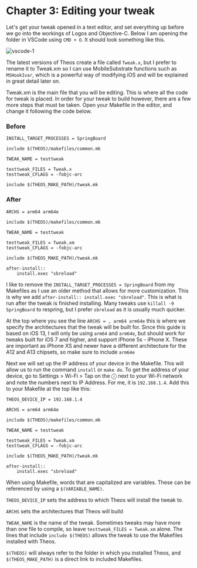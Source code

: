 # Chapter 3: Editing your tweak

Let's get your tweak opened in a text editor, and set everything up before we go into the workings of Logos and Objective-C. Below I am opening the folder in VSCode using ```CMD + O```. It should look something like this.

![vscode-1](https://github.com/MTACS/TweakGuide/blob/master/images/vscode-1.png)

The latest versions of Theos create a file called ```Tweak.x```, but I prefer to rename it to Tweak.xm so I can use MobileSubstrate functions such as ```MSHookIvar```, which is a powerful way of modifying iOS and will be explained in great detail later on. 

Tweak.xm is the main file that you will be editing. This is where all the code for tweak is placed. In order for your tweak to build however, there are a few more steps that must be taken. Open your Makefile in the editor, and change it following the code below.

### Before

```
INSTALL_TARGET_PROCESSES = SpringBoard

include $(THEOS)/makefiles/common.mk

TWEAK_NAME = testtweak

testtweak_FILES = Tweak.x
testtweak_CFLAGS = -fobjc-arc

include $(THEOS_MAKE_PATH)/tweak.mk
```

### After

```
ARCHS = arm64 arm64e

include $(THEOS)/makefiles/common.mk

TWEAK_NAME = testtweak

testtweak_FILES = Tweak.xm
testtweak_CFLAGS = -fobjc-arc

include $(THEOS_MAKE_PATH)/tweak.mk

after-install::
	install.exec "sbreload"
```

I like to remove the ```INSTALL_TARGET_PROCESSES = SpringBoard``` from my Makefiles as I use an older method that allows for more customization. This is why we add ```after-install::
	install.exec "sbreload"```. This is what is run after the tweak is finished installing. Many tweaks use ```killall -9 SpringBoard``` to respring, but I prefer ```sbreload``` as it is usually much quicker.
	
At the top where you see the line ```ARCHS = , arm64 arm64e``` this is where we specify the architectures that the tweak will be built for. Since this guide is based on iOS 13, I will only be using ```arm64``` and ```arm64e```, but should work for tweaks built for iOS 7 and higher, and support iPhone 5s - iPhone X. These are important as iPhone XS and newer have a different architecture for the A12 and A13 chipsets, so make sure to include ```arm64e```

Next we will set up the IP address of your device in the Makefile. This will allow us to run the command ```install``` or ```make do```. To get the address of your device, go to Settings > Wi-Fi > Tap on the ⓘ next to your Wi-Fi network and note the numbers next to IP Address. For me, it is ```192.168.1.4```. Add this to your Makefile at the top like this: 

```
THEOS_DEVICE_IP = 192.168.1.4

ARCHS = arm64 arm64e

include $(THEOS)/makefiles/common.mk

TWEAK_NAME = testtweak

testtweak_FILES = Tweak.xm
testtweak_CFLAGS = -fobjc-arc

include $(THEOS_MAKE_PATH)/tweak.mk

after-install::
	install.exec "sbreload"
```

When using Makefile, words that are capitalized are variables. These can be referenced by using a ```$(VARIABLE_NAME)```. 

```THEOS_DEVICE_IP``` sets the address to which Theos will install the tweak to.

```ARCHS``` sets the architectures that Theos will build

```TWEAK_NAME``` is the name of the tweak. Sometimes tweaks may have more than one file to compile, so leave ```testtweak_FILES = Tweak.xm``` alone. The lines that include ```include $(THEOS)``` allows the tweak to use the Makefiles installed with Theos. 

```$(THEOS)``` will always refer to the folder in which you installed Theos, and ```$(THEOS_MAKE_PATH)``` is a direct link to included Makefiles.
